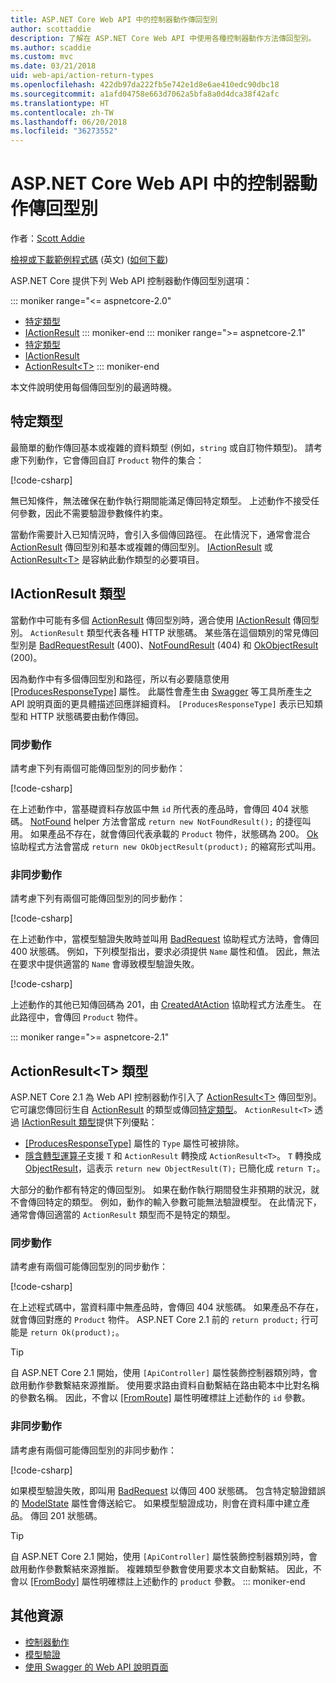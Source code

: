 ```yaml
---
title: ASP.NET Core Web API 中的控制器動作傳回型別
author: scottaddie
description: 了解在 ASP.NET Core Web API 中使用各種控制器動作方法傳回型別。
ms.author: scaddie
ms.custom: mvc
ms.date: 03/21/2018
uid: web-api/action-return-types
ms.openlocfilehash: 422db97da222fb5e742e1d8e6ae410edc90dbc18
ms.sourcegitcommit: a1afd04758e663d7062a5bfa8a0d4dca38f42afc
ms.translationtype: HT
ms.contentlocale: zh-TW
ms.lasthandoff: 06/20/2018
ms.locfileid: "36273552"
---
```

# <a name="controller-action-return-types-in-aspnet-core-web-api"></a>ASP.NET Core Web API 中的控制器動作傳回型別

作者：[Scott Addie](https://github.com/scottaddie)

[檢視或下載範例程式碼](https://github.com/aspnet/Docs/tree/master/aspnetcore/web-api/action-return-types/samples) \(英文\) ([如何下載](xref:tutorials/index#how-to-download-a-sample))

ASP.NET Core 提供下列 Web API 控制器動作傳回型別選項：

::: moniker range="<= aspnetcore-2.0"
* [特定類型](#specific-type)
* [IActionResult](#iactionresult-type)
::: moniker-end
::: moniker range=">= aspnetcore-2.1"
* [特定類型](#specific-type)
* [IActionResult](#iactionresult-type)
* [ActionResult\<T>](#actionresultt-type)
::: moniker-end

本文件說明使用每個傳回型別的最適時機。

## <a name="specific-type"></a>特定類型

最簡單的動作傳回基本或複雜的資料類型 (例如，`string` 或自訂物件類型)。 請考慮下列動作，它會傳回自訂 `Product` 物件的集合：

[!code-csharp[](../web-api/action-return-types/samples/WebApiSample.Api.21/Controllers/ProductsController.cs?name=snippet_Get)]

無已知條件，無法確保在動作執行期間能滿足傳回特定類型。 上述動作不接受任何參數，因此不需要驗證參數條件約束。

當動作需要計入已知情況時，會引入多個傳回路徑。 在此情況下，通常會混合 [ActionResult](/dotnet/api/microsoft.aspnetcore.mvc.actionresult) 傳回型別和基本或複雜的傳回型別。 [IActionResult](#iactionresult-type) 或 [ActionResult\<T>](#actionresultt-type) 是容納此動作類型的必要項目。

## <a name="iactionresult-type"></a>IActionResult 類型

當動作中可能有多個 [ActionResult](/dotnet/api/microsoft.aspnetcore.mvc.actionresult) 傳回型別時，適合使用 [IActionResult](/dotnet/api/microsoft.aspnetcore.mvc.iactionresult) 傳回型別。 `ActionResult` 類型代表各種 HTTP 狀態碼。 某些落在這個類別的常見傳回型別是 [BadRequestResult](/dotnet/api/microsoft.aspnetcore.mvc.badrequestresult) (400)、[NotFoundResult](/dotnet/api/microsoft.aspnetcore.mvc.notfoundresult) (404) 和 [OkObjectResult](/dotnet/api/microsoft.aspnetcore.mvc.okobjectresult) (200)。

因為動作中有多個傳回型別和路徑，所以有必要隨意使用 [[ProducesResponseType]](/dotnet/api/microsoft.aspnetcore.mvc.producesresponsetypeattribute.-ctor) 屬性。 此屬性會產生由 [Swagger](/aspnet/core/tutorials/web-api-help-pages-using-swagger) 等工具所產生之 API 說明頁面的更具體描述回應詳細資料。 `[ProducesResponseType]` 表示已知類型和 HTTP 狀態碼要由動作傳回。

### <a name="synchronous-action"></a>同步動作

請考慮下列有兩個可能傳回型別的同步動作：

[!code-csharp[](../web-api/action-return-types/samples/WebApiSample.Api.Pre21/Controllers/ProductsController.cs?name=snippet_GetById&highlight=8,11)]

在上述動作中，當基礎資料存放區中無 `id` 所代表的產品時，會傳回 404 狀態碼。 [NotFound](/dotnet/api/microsoft.aspnetcore.mvc.controllerbase.notfound) helper 方法會當成 `return new NotFoundResult();` 的捷徑叫用。 如果產品不存在，就會傳回代表承載的 `Product` 物件，狀態碼為 200。 [Ok](/dotnet/api/microsoft.aspnetcore.mvc.controllerbase.ok) 協助程式方法會當成 `return new OkObjectResult(product);` 的縮寫形式叫用。

### <a name="asynchronous-action"></a>非同步動作

請考慮下列有兩個可能傳回型別的同步動作：

[!code-csharp[](../web-api/action-return-types/samples/WebApiSample.Api.Pre21/Controllers/ProductsController.cs?name=snippet_CreateAsync&highlight=8,13)]

在上述動作中，當模型驗證失敗時並叫用 [BadRequest](/dotnet/api/microsoft.aspnetcore.mvc.controllerbase.badrequest) 協助程式方法時，會傳回 400 狀態碼。 例如，下列模型指出，要求必須提供 `Name` 屬性和值。 因此，無法在要求中提供適當的 `Name` 會導致模型驗證失敗。

[!code-csharp[](../web-api/action-return-types/samples/WebApiSample.DataAccess/Models/Product.cs?name=snippet_ProductClass&highlight=5-6)]

上述動作的其他已知傳回碼為 201，由 [CreatedAtAction](/dotnet/api/microsoft.aspnetcore.mvc.controllerbase.createdataction) 協助程式方法產生。 在此路徑中，會傳回 `Product` 物件。

::: moniker range=">= aspnetcore-2.1"
## <a name="actionresultt-type"></a>ActionResult\<T> 類型

ASP.NET Core 2.1 為 Web API 控制器動作引入了 [ActionResult\<T>](/dotnet/api/microsoft.aspnetcore.mvc.actionresult-1) 傳回型別。 它可讓您傳回衍生自 [ActionResult](/dotnet/api/microsoft.aspnetcore.mvc.actionresult) 的類型或傳回[特定類型](#specific-type)。 `ActionResult<T>` 透過 [IActionResult 類型](#iactionresult-type)提供下列優點：

* [[ProducesResponseType]](/dotnet/api/microsoft.aspnetcore.mvc.producesresponsetypeattribute) 屬性的 `Type` 屬性可被排除。
* [隱含轉型運算子](/dotnet/csharp/language-reference/keywords/implicit)支援 `T` 和 `ActionResult` 轉換成 `ActionResult<T>`。 `T` 轉換成 [ObjectResult](/dotnet/api/microsoft.aspnetcore.mvc.objectresult)，這表示 `return new ObjectResult(T);` 已簡化成 `return T;`。

大部分的動作都有特定的傳回型別。 如果在動作執行期間發生非預期的狀況，就不會傳回特定的類型。 例如，動作的輸入參數可能無法驗證模型。 在此情況下，通常會傳回適當的 `ActionResult` 類型而不是特定的類型。

### <a name="synchronous-action"></a>同步動作

請考慮有兩個可能傳回型別的同步動作：

[!code-csharp[](../web-api/action-return-types/samples/WebApiSample.Api.21/Controllers/ProductsController.cs?name=snippet_GetById&highlight=8,11)]

在上述程式碼中，當資料庫中無產品時，會傳回 404 狀態碼。 如果產品不存在，就會傳回對應的 `Product` 物件。 ASP.NET Core 2.1 前的 `return product;` 行可能是 `return Ok(product);`。

> [!TIP]
> 自 ASP.NET Core 2.1 開始，使用 `[ApiController]` 屬性裝飾控制器類別時，會啟用動作參數繫結來源推斷。 使用要求路由資料自動繫結在路由範本中比對名稱的參數名稱。 因此，不會以 [[FromRoute]](/dotnet/api/microsoft.aspnetcore.mvc.fromrouteattribute) 屬性明確標註上述動作的 `id` 參數。

### <a name="asynchronous-action"></a>非同步動作

請考慮有兩個可能傳回型別的非同步動作：

[!code-csharp[](../web-api/action-return-types/samples/WebApiSample.Api.21/Controllers/ProductsController.cs?name=snippet_CreateAsync&highlight=8,13)]

如果模型驗證失敗，即叫用 [BadRequest](/dotnet/api/microsoft.aspnetcore.mvc.controllerbase.badrequest#Microsoft_AspNetCore_Mvc_ControllerBase_BadRequest_Microsoft_AspNetCore_Mvc_ModelBinding_ModelStateDictionary_) 以傳回 400 狀態碼。 包含特定驗證錯誤的 [ModelState](/dotnet/api/microsoft.aspnetcore.mvc.controllerbase.modelstate) 屬性會傳送給它。 如果模型驗證成功，則會在資料庫中建立產品。 傳回 201 狀態碼。

> [!TIP]
> 自 ASP.NET Core 2.1 開始，使用 `[ApiController]` 屬性裝飾控制器類別時，會啟用動作參數繫結來源推斷。 複雜類型參數會使用要求本文自動繫結。 因此，不會以 [[FromBody]](/dotnet/api/microsoft.aspnetcore.mvc.frombodyattribute) 屬性明確標註上述動作的 `product` 參數。
::: moniker-end

## <a name="additional-resources"></a>其他資源

* [控制器動作](xref:mvc/controllers/actions)
* [模型驗證](xref:mvc/models/validation)
* [使用 Swagger 的 Web API 說明頁面](xref:tutorials/web-api-help-pages-using-swagger)
